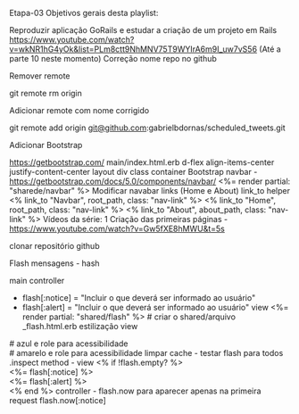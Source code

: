 Etapa-03
Objetivos gerais desta playlist:

Reproduzir aplicação GoRails e estudar a criação de um projeto em Rails
https://www.youtube.com/watch?v=wkNR1hG4yOk&list=PLm8ctt9NhMNV75T9WYIrA6m9I_uw7vS56 (Até a parte 10 neste momento)
Correção nome repo no github

Remover remote

git remote rm origin

Adicionar remote com nome corrigido

git remote add origin git@github.com:gabrielbdornas/scheduled_tweets.git

Adicionar Bootstrap

https://getbootstrap.com/
main/index.html.erb
d-flex align-items-center justify-content-center
layout
div class container
Bootstrap navbar - https://getbootstrap.com/docs/5.0/components/navbar/
<%= render partial: "sharede/navbar" %>
Modificar navabar links (Home e About)
link_to helper
<% link_to "Navbar", root_path, class: "nav-link" %>
<% link_to "Home", root_path, class: "nav-link" %>
<% link_to "About", about_path, class: "nav-link" %>
Vídeos da série: 1 Criação das primeiras páginas - https://www.youtube.com/watch?v=Gw5fXE8hMWU&t=5s

clonar repositório github

Flash mensagens - hash

main controller
- flash[:notice] = "Incluir o que deverá ser informado ao usuário"
- flash[:alert] = "Incluir o que deverá ser informado ao usuário"
view
<%= render partial: "shared/flash" %> # criar o shared/arquivo _flash.html.erb
estilização view
<div class="alert alert-info mt-4" role="alert"> # azul e role para acessibilidade
<div class="alert alert-warning mt-4" role="alert" > # amarelo e role para acessibilidade
limpar cache - testar flash para todos
.inspect method - view
<% if !flash.empty? %>
  <div class="alert alert-info mt-4">
    <%= flash[:notice] %>
  </div>
  <div class="alert alert-warning mt-4">
    <%= flash[:alert]  %>
  </div>
<% end %>
controller - flash.now para aparecer apenas na primeira request
flash.now[:notice]